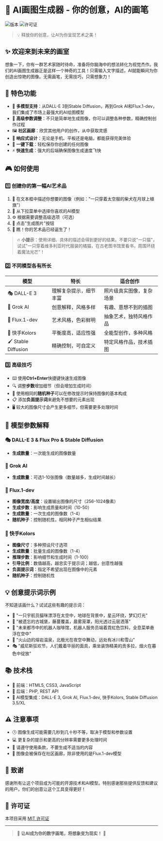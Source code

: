 # 🎨 AI画图生成器 - 你的创意，AI的画笔

![版本](https://img.shields.io/badge/版本-1.0.0-blue)
![许可证](https://img.shields.io/badge/许可证-MIT-green)

> 💡 释放你的创意，让AI为你呈现艺术之美！

## ✨ 欢迎来到未来的画室

想象一下，你有一群艺术家随时待命，准备将你脑海中的想法转化为视觉杰作。我们的AI画图生成器正是这样一个神奇的工具！只需输入文字描述，AI就能瞬间为你创造出惊艳的图像。无需画笔，无需技巧，只需想象力！

## 🚀 特色功能

- 🤖 **多模型支持**：从DALL-E 3到Stable Diffusion，再到Grok AI和Flux.1-dev，我们集成了市场上最强大的AI绘图模型
- 🔧 **高级参数调整**：不只是简单地生成图像，你可以调整各种参数，精确控制创作过程
- 🖼️ **社区画廊**：欣赏其他用户的创作，从中获取灵感
- 📱 **响应式设计**：无论是手机、平板还是电脑，都能获得完美体验
- 💾 **一键下载**：轻松保存你创建的任何图像
- ⚡ **快速生成**：强大的后端确保图像生成速度飞快

## 🎮 如何使用

### 1️⃣ 创建你的第一幅AI艺术品

1. 📝 在文本框中描述你想要的图像（例如："一只穿着太空服的柴犬在月球上植旗"）
2. 🤖 从下拉菜单中选择你喜欢的AI模型
3. ⚙️ 根据需要调整高级选项（可选）
4. 🔄 点击"生成图片"按钮
5. 🎉 瞧！你的艺术品已经诞生了！

> 🔥 **小提示**：使用详细、具体的描述会得到更好的结果。不要只说"一只猫"，试试"一只穿着维多利亚时代服装的橘猫，在古老图书馆里看书，周围环绕着魔法光芒"！

### 2️⃣ 不同模型各有所长

| 模型 | 特长 | 适合创作 |
|------|------|----------|
| 🎭 DALL-E 3 | 理解复杂提示，细节丰富 | 照片级真实图像，复杂场景 |
| 🚀 Grok AI | 创意解释，风格多样 | 有趣、意想不到的插图 |
| 🌊 Flux.1-dev | 艺术风格，色彩鲜明 | 抽象艺术，独特风格作品 |
| 🔮 快手Kolors | 平衡度高，适应性强 | 全能型创作，多种风格 |
| 🖌️ Stable Diffusion | 精确控制，可自定义 | 特定风格作品，技术插图 |

### 3️⃣ 高级技巧

- ⌨️ 使用**Ctrl+Enter**快捷键快速生成图像
- 🔍 调整**步数**增加细节（但会增加生成时间）
- 🔢 使用相同的**随机种子**可以在修改提示时保持图像的基本构成
- 📋 添加**负面提示词**来避免不想要的元素出现
- 🖥️ 较大的图像尺寸会产生更多细节，但需要更多处理时间

## 🧩 模型参数解释

### 🎭 DALL-E 3 & Flux Pro & Stable Diffusion
- **生成数量**：一次能生成的图像数量

### 🚀 Grok AI
- **生成数量**：可选1-10张图像（数量越多，生成时间越长）

### 🌊 Flux.1-dev
- **图像宽度/高度**：设置输出图像的尺寸（256-1024像素）
- **生成步数**：影响生成质量和时间（10-50）
- **生成数量**：一次生成的图像数（1-4）
- **随机种子**：控制随机性，相同种子产生相似结果

### 🔮 快手Kolors
- **图像尺寸**：多种预设尺寸选项
- **生成数量**：批量生成的图像数（1-4）
- **推理步数**：影响细节和生成时间（1-100）
- **引导比例**：数值越高，越忠实于提示词；越低，创意性越强
- **负面提示词**：指定不希望出现在图像中的元素
- **随机种子**：控制随机性

## 💡 创意提示词示例

不知道该画什么？试试这些有趣的提示词：

- 🚀 "一只宇航员猫咪漂浮在太空中，地球在背景中，星云环绕，梦幻灯光"
- 🏰 "被遗忘的古城堡，藤蔓覆盖，晨雾笼罩，阳光透过云层洒落"
- 🤖 "未来都市中的机器人咖啡馆，机器人服务员端着霓虹色饮料，全息菜单悬浮在空中"
- 🌋 "火山边的熔岩温泉，北极光在夜空中舞动，远处有冰川和雪山"
- 🎭 "威尼斯狂欢节，人们戴着华丽的面具，乘坐装饰精美的贡多拉，烟火在暮色中绽放"

## 📚 技术栈

- 🎨 前端：HTML5, CSS3, JavaScript
- 🔧 后端：PHP, REST API
- 🤖 AI模型集成：DALL-E 3, Grok AI, Flux.1-dev, 快手Kolors, Stable Diffusion 3.5/XL

## ⚠️ 注意事项

- 🕒 图像生成可能需要几秒到几十秒不等，取决于模型和参数设置
- 💻 更复杂的提示和更高的分辨率需要更多处理时间
- 🔞 请遵守使用条款，不要生成不适当的内容
- 💾 图像会被保存在社区画廊，除非使用的是Flux.1-dev模型

## 🙏 致谢

感谢所有让这个项目成为可能的开源技术和AI模型。特别感谢那些提供反馈和建议的用户，你们的创意让这个工具变得更好！

## 📝 许可证

本项目采用 [MIT 许可证](LICENSE)

---

> 🎨 **让AI成为你的数字画笔，将想象变为现实！** 🚀 